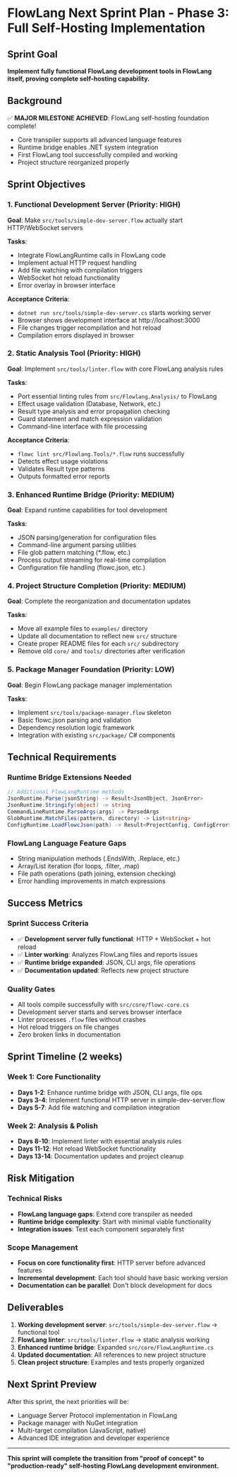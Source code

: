 # FlowLang Next Sprint Plan - Phase 3: Full Self-Hosting Implementation

## Sprint Goal
**Implement fully functional FlowLang development tools in FlowLang itself, proving complete self-hosting capability.**

## Background
✅ **MAJOR MILESTONE ACHIEVED**: FlowLang self-hosting foundation complete!
- Core transpiler supports all advanced language features
- Runtime bridge enables .NET system integration  
- First FlowLang tool successfully compiled and working
- Project structure reorganized properly

## Sprint Objectives

### 1. Functional Development Server (Priority: HIGH)
**Goal**: Make `src/tools/simple-dev-server.flow` actually start HTTP/WebSocket servers

**Tasks**:
- Integrate FlowLangRuntime calls in FlowLang code
- Implement actual HTTP request handling 
- Add file watching with compilation triggers
- WebSocket hot reload functionality
- Error overlay in browser interface

**Acceptance Criteria**:
- `dotnet run src/tools/simple-dev-server.cs` starts working server
- Browser shows development interface at http://localhost:3000
- File changes trigger recompilation and hot reload
- Compilation errors displayed in browser

### 2. Static Analysis Tool (Priority: HIGH)  
**Goal**: Implement `src/tools/linter.flow` with core FlowLang analysis rules

**Tasks**:
- Port essential linting rules from `src/Flowlang.Analysis/` to FlowLang
- Effect usage validation (Database, Network, etc.)
- Result type analysis and error propagation checking
- Guard statement and match expression validation
- Command-line interface with file processing

**Acceptance Criteria**:
- `flowc lint src/Flowlang.Tools/*.flow` runs successfully
- Detects effect usage violations
- Validates Result type patterns
- Outputs formatted error reports

### 3. Enhanced Runtime Bridge (Priority: MEDIUM)
**Goal**: Expand runtime capabilities for tool development

**Tasks**:
- JSON parsing/generation for configuration files
- Command-line argument parsing utilities
- File glob pattern matching (*.flow, etc.)
- Process output streaming for real-time compilation
- Configuration file handling (flowc.json, etc.)

### 4. Project Structure Completion (Priority: MEDIUM)
**Goal**: Complete the reorganization and documentation updates

**Tasks**:
- Move all example files to `examples/` directory
- Update all documentation to reflect new `src/` structure
- Create proper README files for each `src/` subdirectory
- Remove old `core/` and `tools/` directories after verification

### 5. Package Manager Foundation (Priority: LOW)
**Goal**: Begin FlowLang package manager implementation  

**Tasks**:
- Implement `src/tools/package-manager.flow` skeleton
- Basic flowc.json parsing and validation
- Dependency resolution logic framework
- Integration with existing `src/package/` C# components

## Technical Requirements

### Runtime Bridge Extensions Needed
```csharp
// Additional FlowLangRuntime methods
JsonRuntime.Parse(jsonString) -> Result<JsonObject, JsonError>
JsonRuntime.Stringify(object) -> string
CommandLineRuntime.ParseArgs(args) -> ParsedArgs  
GlobRuntime.MatchFiles(pattern, directory) -> List<string>
ConfigRuntime.LoadFlowcJson(path) -> Result<ProjectConfig, ConfigError>
```

### FlowLang Language Feature Gaps
- String manipulation methods (.EndsWith, .Replace, etc.)
- Array/List iteration (for loops, .filter, .map)
- File path operations (path joining, extension checking)
- Error handling improvements in match expressions

## Success Metrics

### Sprint Success Criteria
- ✅ **Development server fully functional**: HTTP + WebSocket + hot reload
- ✅ **Linter working**: Analyzes FlowLang files and reports issues  
- ✅ **Runtime bridge expanded**: JSON, CLI args, file operations
- ✅ **Documentation updated**: Reflects new project structure

### Quality Gates
- All tools compile successfully with `src/core/flowc-core.cs`
- Development server starts and serves browser interface
- Linter processes `.flow` files without crashes
- Hot reload triggers on file changes
- Zero broken links in documentation

## Sprint Timeline (2 weeks)

### Week 1: Core Functionality
- **Days 1-2**: Enhance runtime bridge with JSON, CLI args, file ops
- **Days 3-4**: Implement functional HTTP server in simple-dev-server.flow  
- **Days 5-7**: Add file watching and compilation integration

### Week 2: Analysis & Polish
- **Days 8-10**: Implement linter with essential analysis rules
- **Days 11-12**: Hot reload WebSocket functionality
- **Days 13-14**: Documentation updates and project cleanup

## Risk Mitigation

### Technical Risks
- **FlowLang language gaps**: Extend core transpiler as needed
- **Runtime bridge complexity**: Start with minimal viable functionality
- **Integration issues**: Test each component separately first

### Scope Management  
- **Focus on core functionality first**: HTTP server before advanced features
- **Incremental development**: Each tool should have basic working version
- **Documentation can be parallel**: Don't block development for docs

## Deliverables

1. **Working development server**: `src/tools/simple-dev-server.flow` → functional tool
2. **FlowLang linter**: `src/tools/linter.flow` → static analysis working
3. **Enhanced runtime bridge**: Expanded `src/core/FlowLangRuntime.cs`
4. **Updated documentation**: All references to new project structure
5. **Clean project structure**: Examples and tests properly organized

## Next Sprint Preview

After this sprint, the next priorities will be:
- Language Server Protocol implementation in FlowLang
- Package manager with NuGet integration  
- Multi-target compilation (JavaScript, native)
- Advanced IDE integration and developer experience

---

**This sprint will complete the transition from "proof of concept" to "production-ready" self-hosting FlowLang development environment.**
